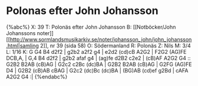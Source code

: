 # Polonas efter John Johansson

{%abc%}
X: 39
T: Polonäs efter John Johansson
B: [[Notböcker/John Johanssons noter]] [[http://www.sormlandsmusikarkiv.se/noter/johansson_john/john_johansson.html|samling 2]], nr 39 (sida 58)
O: Södermanland
R: Polonäs
Z: Nils
M: 3/4
L: 1/16
K: G
G4 B4 d2f2 | g2b2 a2f2 g4 | e2d2 (cd)cB A2G2 | F2G2 (AG)FE DCB,A, |
G,4 B4 d2f2 | g2b2 afaf g4 | (ag)fe d2B2 c2e2 | (cB)AF A2G2 G4 ::
G2B2 B2AB (cB)AG | G2c2 c2Bc (dc)BA | G2B2 B2AB (cB)AG | G2FG (AG)FE D4 |
G2B2 (cB)AB cBAG | G2c2 (dc)Bc (dc)BA | (BG)AB (cd)ef g2Bd | cAFA A2G2 G4 :|
{%endabc%}
